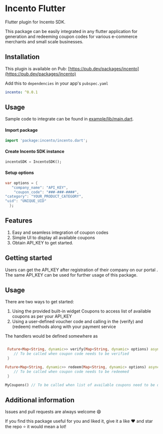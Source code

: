 <!--
This README describes the package. If you publish this package to pub.dev,
this README's contents appear on the landing page for your package.

For information about how to write a good package README, see the guide for
[writing package pages](https://dart.dev/guides/libraries/writing-package-pages).

For general information about developing packages, see the Dart guide for
[creating packages](https://dart.dev/guides/libraries/create-library-packages)
and the Flutter guide for
[developing packages and plugins](https://flutter.dev/developing-packages).
-->
# Incento Flutter

Flutter plugin for Incento SDK.

This package can be easily integrated in any flutter application for generation and redeeming coupon codes for various e-commerce merchants and small scale businesses.

## Installation

This plugin is available on Pub: [https://pub.dev/packages/incento](https://pub.dev/packages/incento)

Add this to `dependencies` in your app's `pubspec.yaml`

```yaml
incento: ^0.0.1
```

## Usage

Sample code to integrate can be found in [example/lib/main.dart](example/lib/main.dart).

#### Import package

```dart
import 'package:incento/incento.dart';
```

#### Create Incento SDK instance

```dart
incentoSDK = IncentoSDK();
```

#### Setup options

```dart
var options = {
   "company_name": "API_KEY",
    "coupon_code": "###-###-####",
"category": "YOUR_PRODUCT_CATEGORY",
"uid": "UNIQUE_UID"
  };
```

## Features

1. Easy and seamless integration of coupon codes
2. Simple UI to display all available coupons
3. Obtain API_KEY to get started.

## Getting started

Users can get the API_KEY after registration of their company on our portal . The same API_KEY can be used for further usage of this package.

## Usage

There are two ways to get started:

1. Using the provided built-in widget Coupons to access list of available coupons as per your API_KEY
2. Using a user-defined voucher code and calling in the (verify) and (redeem) methods along with your payment service

The handlers would be defined somewhere as

```dart

 Future<Map<String, dynamic>> verify(Map<String, dynamic> options) async {
    // To be called when coupon code needs to be verified
 }

Future<Map<String, dynamic>> redeem(Map<String, dynamic> options) async {
    // To be called when coupon code needs to be redeemed
 }

MyCoupons() // To be called when list of available coupons need to be displayed

```

## Additional information

Issues and pull requests are always welcome 😄

If you find this package useful for you and liked it, give it a like ❤️ and star the repo ⭐️ it would mean a lot!
